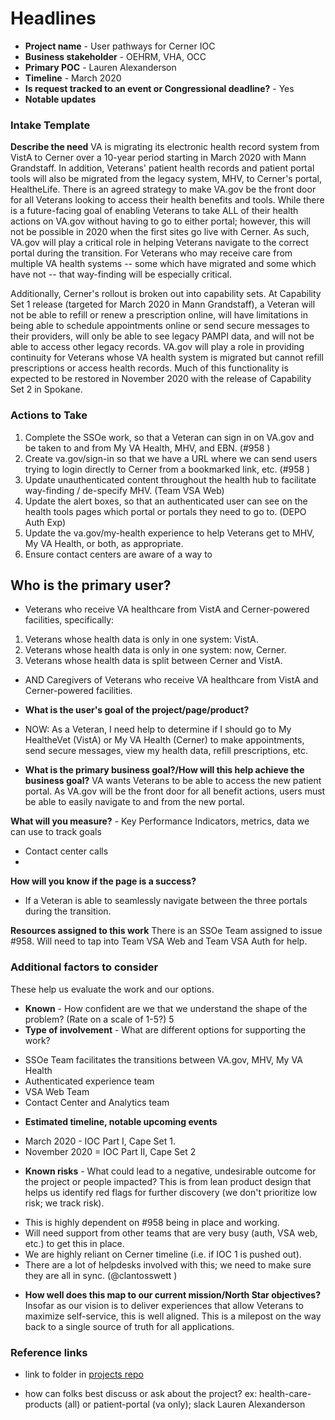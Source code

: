 # Headlines
* **Project name** - User pathways for Cerner IOC
* **Business stakeholder** - OEHRM, VHA, OCC
* **Primary POC** - Lauren Alexanderson
* **Timeline** - March 2020
* **Is request tracked to an event or Congressional deadline?** - Yes
* **Notable updates** 

### Intake Template
**Describe the need** 
VA is migrating its electronic health record system from VistA to Cerner over a 10-year period starting in March 2020 with Mann Grandstaff. In addition, Veterans' patient health records and patient portal tools will also be migrated from the legacy system, MHV, to Cerner's portal, HealtheLife. There is an agreed strategy to make VA.gov be the front door for all Veterans looking to access their health benefits and tools. While there is a future-facing goal of enabling Veterans to take ALL of their health actions on VA.gov without having to go to either portal; however, this will not be possible in 2020 when the first sites go live with Cerner. As such, VA.gov will play a critical role in helping Veterans navigate to the correct portal during the transition. For Veterans who may receive care from multiple VA health systems -- some which have migrated and some which have not -- that way-finding will be especially critical. 
 
Additionally, Cerner's rollout is broken out into capability sets. At Capability Set 1 release (targeted for March 2020 in Mann Grandstaff), a Veteran will not be able to refill or renew a prescription online, will have limitations in being able to schedule appointments online or send secure messages to their providers, will only be able to see legacy PAMPI data, and will not be able to access other legacy records. VA.gov will play a role in providing continuity for Veterans whose VA health system is migrated but cannot refill prescriptions or access health records. Much of this functionality is expected to be restored in November 2020 with the release of Capability Set 2 in Spokane. 

### Actions to Take
1. Complete the SSOe work, so that a Veteran can sign in on VA.gov and be taken to and from My VA Health, MHV, and EBN. (#958 )
2. Create va.gov/sign-in so that we have a URL where we can send users trying to login directly to Cerner from a bookmarked link, etc. (#958 )
3. Update unauthenticated content throughout the health hub to facilitate way-finding / de-specify MHV. (Team VSA Web)
4. Update the alert boxes, so that an authenticated user can see on the health tools pages which portal or portals they need to go to. (DEPO Auth Exp) 
5. Update the va.gov/my-health experience to help Veterans get to MHV, My VA Health, or both, as appropriate. 
6. Ensure contact centers are aware of a way to 

## Who is the primary user?
- Veterans who receive VA healthcare from VistA and Cerner-powered facilities, specifically: 
1. Veterans whose health data is only in one system: VistA.
2. Veterans whose health data is only in one system: now, Cerner. 
3. Veterans whose health data is split between Cerner and VistA. 
- AND Caregivers of Veterans who receive VA healthcare from VistA and Cerner-powered facilities. 

* **What is the user's goal of the project/page/product?** 
- NOW: As a Veteran, I need help to determine if I should go to My HealtheVet (VistA) or My VA Health (Cerner) to make appointments, send secure messages, view my health data, refill prescriptions, etc. 

* **What is the primary business goal?/How will this help achieve the business goal?** 
VA wants Veterans to be able to access the new patient portal. As VA.gov will be the front door for all benefit actions, users must be able to easily navigate to and from the new portal. 
 
**What will you measure?** - Key Performance Indicators, metrics, data we can use to track goals
- Contact center calls
- 
**How will you know if the page is a success?**
- If a Veteran is able to seamlessly navigate between the three portals during the transition. 

**Resources assigned to this work**
There is an SSOe Team assigned to issue #958. Will need to tap into Team VSA Web and Team VSA Auth for help. 

### Additional factors to consider
These help us evaluate the work and our options.

* **Known** - How confident are we that we understand the shape of the problem? (Rate on a scale of 1-5?)
5
* **Type of involvement** - What are different options for supporting the work?
- SSOe Team facilitates the transitions between VA.gov, MHV, My VA Health 
- Authenticated experience team 
- VSA Web Team 
- Contact Center and Analytics team 

* **Estimated timeline, notable upcoming events**
- March 2020 - IOC Part I, Cape Set 1. 
- November 2020 = IOC Part II, Cape Set 2 

* **Known risks** - What could lead to a negative, undesirable outcome for the project or people impacted? This is from lean product design that helps us identify red flags for further discovery (we don't prioritize low risk; we track risk).
- This is highly dependent on #958 being in place and working. 
- Will need support from other teams that are very busy (auth, VSA web, etc.) to get this in place.  
- We are highly reliant on Cerner timeline (i.e. if IOC 1 is pushed out). 
- There are a lot of helpdesks involved with this; we need to make sure they are all in sync. (@clantosswett ) 

* **How well does this map to our current mission/North Star objectives?** 
Insofar as our vision is to deliver experiences that allow Veterans to maximize self-service, this is well aligned. This is a milepost on the way back to a single source of truth for all applications. 

### Reference links
* link to folder in [projects repo](https://github.com/department-of-veterans-affairs/va.gov-team/tree/master/products/health-care/patient-portal) 

* how can folks best discuss or ask about the project? ex: health-care-products (all) or patient-portal (va only); slack Lauren Alexanderson
